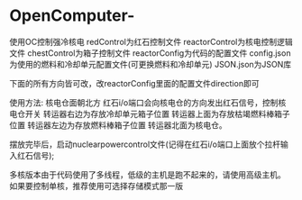 # OpenComputer-
使用OC控制强冷核电
redControl为红石控制文件
reactorControl为核电控制逻辑文件
chestControl为箱子控制文件
reactorConfig为代码的配置文件
config.json为使用的燃料和冷却单元配置文件(可更换燃料和冷却单元)
JSON.json为JSON库

下面的所有方向皆可改，改reactorConfig里面的配置文件direction即可

使用方法:
核电仓面朝北方
红石i/o端口会向核电仓的方向发出红石信号，控制核电仓开关
转运器右边为存放冷却单元箱子位置
转运器上面为存放枯竭燃料棒箱子位置
转运器左边为存放燃料棒箱子位置 
转运器北面为核电仓。

摆放完毕后，启动nuclearpowercontrol文件(记得在红石i/o端口上面放个拉杆输入红石信号);

多核版本由于代码使用了多线程，低级的主机是跑不起来的，请使用高级主机。
如果要控制单核，推荐使用可选择存储模式那一版

